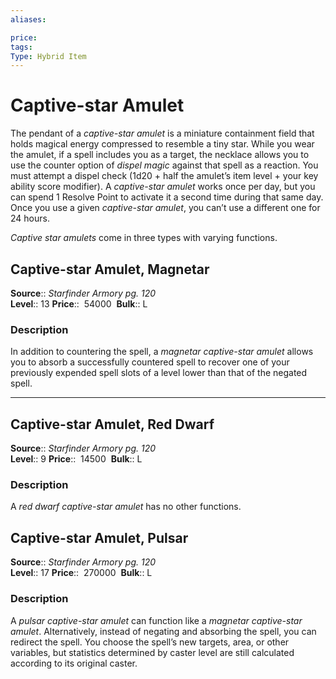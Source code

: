 ```yaml
---
aliases: 

price:  
tags: 
Type: Hybrid Item
---
```


# Captive-star Amulet

The pendant of a _captive-star amulet_ is a miniature containment field that holds magical energy compressed to resemble a tiny star. While you wear the amulet, if a spell includes you as a target, the necklace allows you to use the counter option of _dispel magic_ against that spell as a reaction. You must attempt a dispel check (1d20 + half the amulet’s item level + your key ability score modifier). A _captive-star amulet_ works once per day, but you can spend 1 Resolve Point to activate it a second time during that same day. Once you use a given _captive-star amulet_, you can’t use a different one for 24 hours.  
  
_Captive star amulets_ come in three types with varying functions.  

## Captive-star Amulet, Magnetar

**Source**:: _Starfinder Armory pg. 120_  
**Level**:: 13
**Price**::  54000 
**Bulk**:: L

### Description

In addition to countering the spell, a _magnetar captive-star amulet_ allows you to absorb a successfully countered spell to recover one of your previously expended spell slots of a level lower than that of the negated spell.

---

## Captive-star Amulet, Red Dwarf

**Source**:: _Starfinder Armory pg. 120_  
**Level**:: 9
**Price**::  14500 
**Bulk**:: L

### Description

A _red dwarf captive-star amulet_ has no other functions.

## Captive-star Amulet, Pulsar

**Source**:: _Starfinder Armory pg. 120_  
**Level**:: 17
**Price**::  270000 
**Bulk**:: L

### Description

A _pulsar captive-star amulet_ can function like a _magnetar captive-star amulet_. Alternatively, instead of negating and absorbing the spell, you can redirect the spell. You choose the spell’s new targets, area, or other variables, but statistics determined by caster level are still calculated according to its original caster.
